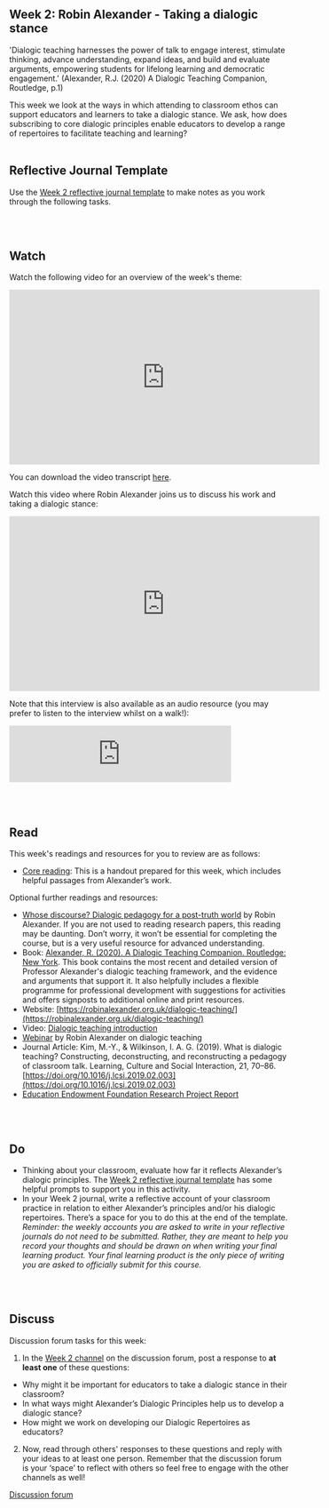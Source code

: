 ## Week 2: Robin Alexander - Taking a dialogic stance

'Dialogic teaching harnesses the power of talk to engage interest, stimulate thinking, advance understanding, expand ideas, and build and evaluate arguments, empowering students for lifelong learning and democratic engagement.' 
(Alexander, R.J. (2020) A Dialogic Teaching Companion, Routledge, p.1) 

This week we look at the ways in which attending to classroom ethos can support educators and learners to take a dialogic stance. We ask, how does subscribing to core dialogic principles enable educators to develop a range of repertoires to facilitate teaching and learning? 
 
<br/><br/>
## Reflective Journal Template
Use the [Week 2 reflective journal template](https://mbrugha.github.io/fundamentals-of-ed-dialogue/img/Wk2_journal.docx) to make notes as you work through the following tasks. 

<br/><br/>
## Watch

Watch the following video for an overview of the week's theme:

<iframe width="560" height="315" src="https://www.youtube.com/embed/8fBfdon_VVY" title="YouTube video player" frameborder="0" allow="accelerometer; autoplay; clipboard-write; encrypted-media; gyroscope; picture-in-picture" allowfullscreen></iframe>

You can download the video transcript [here](https://mbrugha.github.io/fundamentals-of-ed-dialogue/img/Fundamentals_wk2_video_content.pdf).

Watch this video where Robin Alexander joins us to discuss his work and taking a dialogic stance:

<iframe width="560" height="315" src="https://www.youtube.com/embed/hmthnFURdEw" title="YouTube video player" frameborder="0" allow="accelerometer; autoplay; clipboard-write; encrypted-media; gyroscope; picture-in-picture" allowfullscreen></iframe>

Note that this interview is also available as an audio resource (you may prefer to listen to the interview whilst on a walk!):
<iframe src="https://anchor.fm/meaghan-brugha/embed/episodes/An-interview-with-Robin-Alexander-e1faidg/a-a7hck8c" height="102px" width="400px" frameborder="0" scrolling="no"></iframe>

<br/><br/>
## Read

This week's readings and resources for you to review are as follows:
* [Core reading](https://mbrugha.github.io/fundamentals-of-ed-dialogue/img/Wk2_handout.pdf): This is a handout prepared for this week, which includes helpful passages from Alexander’s work.

Optional further readings and resources:
*   [Whose discourse? Dialogic pedagogy for a post-truth world](http://robinalexander.org.uk/wp-content/uploads/2019/12/Alexander-DPJ-2019.pdf) by Robin Alexander. If you are not used to reading research papers, this reading may be daunting. Don’t worry, it won’t be essential for completing the course, but is a very useful resource for advanced understanding. 
*   Book: [Alexander, R. (2020). A Dialogic Teaching Companion. Routledge: New York](https://www.google.co.uk/books/edition/A_Dialogic_Teaching_Companion/7VjUDwAAQBAJ?hl=en&gbpv=1&dq=Alexander,+R.+(2020).+A+Dialogic+Teaching+Companion.+Routledge:+New+York&printsec=frontcover). This book contains the most recent and detailed version of Professor Alexander's dialogic teaching framework, and the evidence and arguments that support it. It also helpfully includes a flexible programme for professional development with suggestions for activities and offers signposts to additional online and print resources.
*   Website: [https://robinalexander.org.uk/dialogic-teaching/](https://robinalexander.org.uk/dialogic-teaching/)
*   Video: [Dialogic teaching introduction](https://www.youtube.com/watch?v=FjTVCTgrZLs)
*   [Webinar](https://my.chartered.college/2020/11/webinar-dialogic-teaching-revisited-more-important-now-than-ever/) by Robin Alexander on dialogic teaching
*   Journal Article: Kim, M.-Y., & Wilkinson, I. A. G. (2019). What is dialogic teaching? Constructing, deconstructing, and reconstructing a pedagogy of classroom talk. Learning, Culture and Social Interaction, 21, 70–86. [https://doi.org/10.1016/j.lcsi.2019.02.003](https://doi.org/10.1016/j.lcsi.2019.02.003)
*   [Education Endowment Foundation Research Project Report](http://robinalexander.org.uk/wp-content/uploads/2019/12/RPIE-2018-Alexander-dialogic-teaching.pdf)

<br/><br/>
## Do

* Thinking about your classroom, evaluate how far it reflects Alexander’s dialogic principles. The [Week 2 reflective journal template](https://mbrugha.github.io/fundamentals-of-ed-dialogue/img/Wk2_journal.docx) has some helpful prompts to support you in this activity.
* In your Week 2 journal, write a reflective account of your classroom practice in relation to either Alexander’s principles and/or his dialogic repertoires. There’s a space for you to do this at the end of the template. _Reminder: the weekly accounts you are asked to write in your reflective journals do not need to be submitted. Rather, they are meant to help you record your thoughts and should be drawn on when writing your final learning product. Your final learning product is the only piece of writing you are asked to officially submit for this course._

<br/><br/>
## Discuss

Discussion forum tasks for this week:

1. In the [Week 2 channel](https://www.edudialogue.org/forum/fundamentals-mooc/week-2-robin-alexander-taking-a-dialogic-stance/#post-387) on the discussion forum, post a response to **at least one** of these questions:
* Why might it be important for educators to take a dialogic stance in their classroom?
* In what ways might  Alexander’s Dialogic Principles help us to develop a dialogic stance?
* How might we work on developing our Dialogic Repertoires as educators?
2. Now, read through others' responses to these questions and reply with your ideas to at least one person. Remember that the discussion forum is your ‘space’ to reflect with others so feel free to engage with the other channels as well!

<a class="btn btn-primary" href="https://www.edudialogue.org/forum/"><i class="fa fa-home"></i> Discussion forum</a>
<br/><br/>
